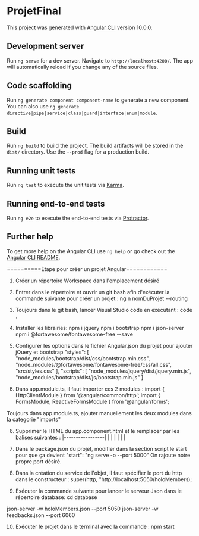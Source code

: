 # ProjetFinal

This project was generated with [Angular CLI](https://github.com/angular/angular-cli) version 10.0.0.

## Development server

Run `ng serve` for a dev server. Navigate to `http://localhost:4200/`. The app will automatically reload if you change any of the source files.

## Code scaffolding

Run `ng generate component component-name` to generate a new component. You can also use `ng generate directive|pipe|service|class|guard|interface|enum|module`.

## Build

Run `ng build` to build the project. The build artifacts will be stored in the `dist/` directory. Use the `--prod` flag for a production build.

## Running unit tests

Run `ng test` to execute the unit tests via [Karma](https://karma-runner.github.io).

## Running end-to-end tests

Run `ng e2e` to execute the end-to-end tests via [Protractor](http://www.protractortest.org/).

## Further help

To get more help on the Angular CLI use `ng help` or go check out the [Angular CLI README](https://github.com/angular/angular-cli/blob/master/README.md).



==========Étape pour créer un projet Angular============
1. Créer un répertoire Workspace dans l'emplacement désiré

1. Entrer dans le répertoire et ouvrir un git bash afin d'exécuter la commande suivante pour créer un projet : ng n nomDuProjet --routing

2. Toujours dans le git bash, lancer Visual Studio code en exécutant : code .

3. Installer les librairies:
  npm i jquery
  npm i bootstrap
  npm i json-server 
  npm i @fortawesome/fontawesome-free --save

4. Configurer les options dans le fichier Angular.json du projet pour ajouter jQuery et bootstrap 
  "styles": [
   "node_modules/bootstrap/dist/css/bootstrap.min.css",
   "node_modules/@fortawesome/fontawesome-free/css/all.css",
   "src/styles.css"
  ],
  "scripts": [
    "node_modules/jquery/dist/jquery.min.js",
    "node_modules/bootstrap/dist/js/bootstrap.min.js"
  ]

5. Dans app.module.ts, il faut importer ces 2 modules :
  import { HttpClientModule } from '@angular/common/http';
  import { FormsModule, ReactiveFormsModule } from '@angular/forms';

  Toujours dans app.module.ts, ajouter manuellement les deux modules dans la categorie "imports"

6. Supprimer le HTML du app.component.html et le remplacer par les balises suivantes :
  |-----------------|
  | <app-navbar>    |
  | <router-outlet> |
  | <app-footer>    |

7. Dans le package.json du projet, modifier dans la section script le start pour que ça devient "start": "ng serve -o --port 5000"
On rajoute notre propre port désiré.

8. Dans la création du service de l'objet, il faut spécifier le port du http dans le constructeur : 
super(http, "http://localhost:5050/holoMembers);


9. Exécuter la commande suivante pour lancer le serveur Json dans le répertoire database: 
cd database

json-server -w holoMembers.json --port 5050
json-server -w feedbacks.json --port 6060

10. Exécuter le projet dans le terminal avec la commande : npm start